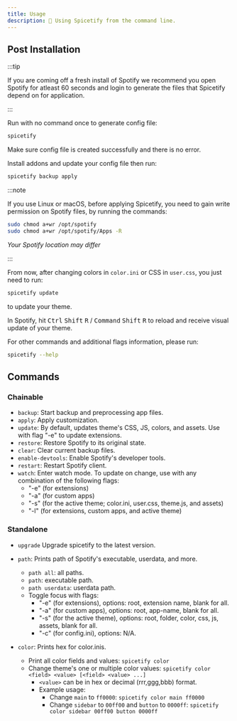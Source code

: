 ```yaml
---
title: Usage
description: 👾 Using Spicetify from the command line.
---
```

## Post Installation
:::tip

If you are coming off a fresh install of Spotify we recommend you open Spotify for atleast 60 seconds and login to generate the files that Spicetify depend on for application.

:::

Run with no command once to generate config file:

```bash
spicetify
```
Make sure config file is created successfully and there is no error.

Install addons and update your config file then run:

```bash
spicetify backup apply
```
:::note

If you use Linux or macOS, before applying Spicetify, you need to gain write permission on Spotify files, by running the commands:

```bash
sudo chmod a+wr /opt/spotify
sudo chmod a+wr /opt/spotify/Apps -R
```
*Your Spotify location may differ*

:::


From now, after changing colors in `color.ini` or CSS in `user.css`, you just need to run:

```bash
spicetify update
```

to update your theme.

In Spotify, hit <kbd>Ctrl</kbd> <kbd>Shift</kbd> <kbd>R</kbd> / <kbd>Command</kbd> <kbd>Shift</kbd> <kbd>R</kbd> to reload and receive visual update of your theme.

For other commands and additional flags information, please run:

```bash
spicetify --help
```

## Commands

### Chainable

- `backup`: Start backup and preprocessing app files.
- `apply`: Apply customization.
- `update`: By default, updates theme's CSS, JS, colors, and assets. Use with flag "-e" to update extensions.
- `restore`: Restore Spotify to its original state.
- `clear`: Clear current backup files.
- `enable-devtools`: Enable Spotify's developer tools.
- `restart`: Restart Spotify client.
- `watch`: Enter watch mode. To update on change, use with any combination of the following flags:
  - "-e" (for extensions)
  - "-a" (for custom apps)
  - "-s" (for the active theme; color.ini, user.css, theme.js, and assets)
  - "-l" (for extensions, custom apps, and active theme)

### Standalone

- `upgrade` Upgrade spicetify to the latest version.
- `path`: Prints path of Spotify's executable, userdata, and more.
  - `path all`: all paths.
  - `path`: executable path.
  - `path userdata`: userdata path.
  - Toggle focus with flags:
    - "-e" (for extensions), options: root, extension name, blank for all.
    - "-a" (for custom apps), options: root, app-name, blank for all.
    - "-s" (for the active theme), options: root, folder, color, css, js, assets, blank for all.
    - "-c" (for config.ini), options: N/A.

- `color`: Prints hex for color.inis.
  - Print all color fields and values: `spicetify color`
  - Change theme's one or multiple color values: `spicetify color <field> <value> [<field> <value> ...]`
    - `<value>` can be in hex or decimal (rrr,ggg,bbb) format.
    - Example usage:
      - Change `main` to `ff0000`: `spicetify color main ff0000`
      - Change `sidebar` to `00ff00` and `button` to `0000ff`: `spicetify color sidebar 00ff00 button 0000ff`